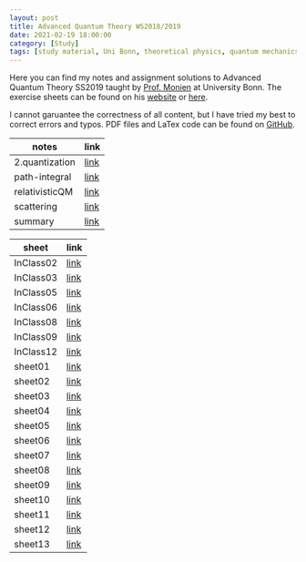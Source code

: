 ```yaml
---
layout: post
title: Advanced Quantum Theory WS2018/2019
date: 2021-02-19 18:00:00 
category: [Study]
tags: [study material, Uni Bonn, theoretical physics, quantum mechanics]
---
```


Here you can find my notes and assignment solutions to Advanced Quantum Theory SS2019 taught by [Prof. Monien](http://brahms.physik.uni-bonn.de/members.php) at University Bonn. The exercise sheets can be found on his [website](http://brahms.physik.uni-bonn.de/teaching.php?navigation=WS1819) or [here](http://www.th.physik.uni-bonn.de/people/golla/).

I cannot garuantee the correctness of all content, but I have tried my best to correct errors and typos. PDF files and LaTex code can be found on [GitHub](https://github.com/not-physicist/AdvancedQuantumMechanics).


| notes | link  |
| ----- | -----|
| 2.quantization |[link](https://raw.githubusercontent.com/not-physicist/AdvancedQuantumMechanics/master/notes/2.quantization.pdf)
| path-integral |[link](https://raw.githubusercontent.com/not-physicist/AdvancedQuantumMechanics/master/notes/path-integral.pdf)
| relativisticQM |[link](https://raw.githubusercontent.com/not-physicist/AdvancedQuantumMechanics/master/notes/relativisticQM.pdf)
| scattering |[link](https://raw.githubusercontent.com/not-physicist/AdvancedQuantumMechanics/master/notes/scattering.pdf)
| summary |[link](https://raw.githubusercontent.com/not-physicist/AdvancedQuantumMechanics/master/formular/formulae.pdf)

| sheet | link  |
| ----- | -----|
| InClass02 |[link](https://raw.githubusercontent.com/not-physicist/AdvancedQuantumMechanics/master/solutions/InClass02.pdf)
| InClass03 |[link](https://raw.githubusercontent.com/not-physicist/AdvancedQuantumMechanics/master/solutions/InClass03.pdf)
| InClass05 |[link](https://raw.githubusercontent.com/not-physicist/AdvancedQuantumMechanics/master/solutions/InClass05.pdf)
| InClass06 |[link](https://raw.githubusercontent.com/not-physicist/AdvancedQuantumMechanics/master/solutions/InClass06.pdf)
| InClass08 |[link](https://raw.githubusercontent.com/not-physicist/AdvancedQuantumMechanics/master/solutions/InClass08.pdf)
| InClass09 |[link](https://raw.githubusercontent.com/not-physicist/AdvancedQuantumMechanics/master/solutions/InClass09.pdf)
| InClass12 |[link](https://raw.githubusercontent.com/not-physicist/AdvancedQuantumMechanics/master/solutions/InClass12.pdf)
| sheet01 |[link](https://raw.githubusercontent.com/not-physicist/AdvancedQuantumMechanics/master/solutions/sheet01.pdf)
| sheet02 |[link](https://raw.githubusercontent.com/not-physicist/AdvancedQuantumMechanics/master/solutions/sheet02.pdf)
| sheet03 |[link](https://raw.githubusercontent.com/not-physicist/AdvancedQuantumMechanics/master/solutions/sheet03.pdf)
| sheet04 |[link](https://raw.githubusercontent.com/not-physicist/AdvancedQuantumMechanics/master/solutions/sheet04.pdf)
| sheet05 |[link](https://raw.githubusercontent.com/not-physicist/AdvancedQuantumMechanics/master/solutions/sheet05/sheet5.pdf)
| sheet06 |[link](https://raw.githubusercontent.com/not-physicist/AdvancedQuantumMechanics/master/solutions/sheet06.pdf)
| sheet07 |[link](https://raw.githubusercontent.com/not-physicist/AdvancedQuantumMechanics/master/solutions/sheet07.pdf)
| sheet08 |[link](https://raw.githubusercontent.com/not-physicist/AdvancedQuantumMechanics/master/solutions/sheet08.pdf)
| sheet09 |[link](https://raw.githubusercontent.com/not-physicist/AdvancedQuantumMechanics/master/solutions/sheet09.pdf)
| sheet10 |[link](https://raw.githubusercontent.com/not-physicist/AdvancedQuantumMechanics/master/solutions/sheet10.pdf)
| sheet11 |[link](https://raw.githubusercontent.com/not-physicist/AdvancedQuantumMechanics/master/solutions/sheet11.pdf)
| sheet12 |[link](https://raw.githubusercontent.com/not-physicist/AdvancedQuantumMechanics/master/solutions/sheet12.pdf)
| sheet13 |[link](https://raw.githubusercontent.com/not-physicist/AdvancedQuantumMechanics/master/solutions/sheet13.pdf)


